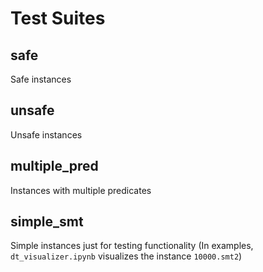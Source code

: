 # Test Suites
## safe
Safe instances

## unsafe
Unsafe instances

## multiple_pred
Instances with multiple predicates

## simple_smt
Simple instances just for testing functionality (In examples, `dt_visualizer.ipynb` visualizes the instance `10000.smt2`)